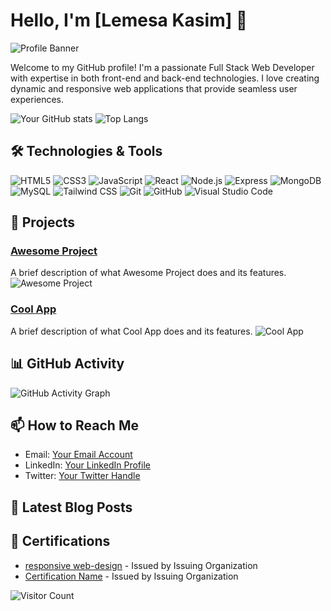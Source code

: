 # Hello, I'm [Lemesa Kasim] 👋

![Profile Banner](https://your-image-url.com/banner.png)

Welcome to my GitHub profile! I'm a passionate Full Stack Web Developer with expertise in both front-end and back-end technologies. I love creating dynamic and responsive web applications that provide seamless user experiences.

![Your GitHub stats](https://github-readme-stats.vercel.app/api?username=yourusername&show_icons=true&theme=radical)
![Top Langs](https://github-readme-stats.vercel.app/api/top-langs/?username=yourusername&layout=compact&theme=radical)

## 🛠️ Technologies & Tools

![HTML5](https://img.shields.io/badge/-HTML5-E34F26?style=flat&logo=html5&logoColor=white)
![CSS3](https://img.shields.io/badge/-CSS3-1572B6?style=flat&logo=css3&logoColor=white)
![JavaScript](https://img.shields.io/badge/-JavaScript-F7DF1E?style=flat&logo=javascript&logoColor=black)
![React](https://img.shields.io/badge/-React-61DAFB?style=flat&logo=react&logoColor=black)
![Node.js](https://img.shields.io/badge/-Node.js-339933?style=flat&logo=node.js&logoColor=white)
![Express](https://img.shields.io/badge/-Express-000000?style=flat&logo=express&logoColor=white)
![MongoDB](https://img.shields.io/badge/-MongoDB-47A248?style=flat&logo=mongodb&logoColor=white)
![MySQL](https://img.shields.io/badge/-MySQL-4479A1?style=flat&logo=mysql&logoColor=white)
![Tailwind CSS](https://img.shields.io/badge/-Tailwind%20CSS-38B2AC?style=flat&logo=tailwind-css&logoColor=white)
![Git](https://img.shields.io/badge/-Git-F05032?style=flat&logo=git&logoColor=white)
![GitHub](https://img.shields.io/badge/-GitHub-181717?style=flat&logo=github&logoColor=white)
![Visual Studio Code](https://img.shields.io/badge/-VS%20Code-007ACC?style=flat&logo=visual-studio-code&logoColor=white)

## 🌟 Projects

### [Awesome Project](https://github.com/yourusername/awesome-project)

A brief description of what Awesome Project does and its features.
![Awesome Project](https://your-image-url.com/awesome-project.png)

### [Cool App](https://github.com/yourusername/cool-app)

A brief description of what Cool App does and its features.
![Cool App](https://your-image-url.com/cool-app.png)

## 📊 GitHub Activity

![GitHub Activity Graph](https://activity-graph.herokuapp.com/graph?username=yourusername&theme=radical)

## 📫 How to Reach Me

- Email: [Your Email Account](mailto:alikasim04451530@gmail.com)
- LinkedIn: [Your LinkedIn Profile](https://www.linkedin.com/in/lemesa-kasim-b4b8a3235/)
- Twitter: [Your Twitter Handle](https://x.com/lammi633482)

## 📘 Latest Blog Posts

<!-- BLOG-POST-LIST:START -->
<!-- BLOG-POST-LIST:END -->

## 🏅 Certifications

- [responsive web-design](https://freecodecamp.org/certification/LemesaKasim/responsive-web-design) - Issued by Issuing Organization
- [Certification Name](https://linktocertification.com) - Issued by Issuing Organization

![Visitor Count](https://komarev.com/ghpvc/?username=yourusername&style=flat-square)
